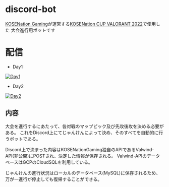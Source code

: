 # discord-bot

[KOSENation Gaming](https://kosenation.com/)が運営する[KOSENation CUP VALORANT 2022](https://kosenation.com/event/valorant/cup-2022/)で使用した
大会進行用ボットです

# 配信

- Day1

[![Day1](http://img.youtube.com/vi/CLI3sKtdWbA/0.jpg)](https://www.youtube.com/watch?v=CLI3sKtdWbA)

- Day2

[![Day2](http://img.youtube.com/vi/GRGJYqRVcbw/0.jpg)](https://www.youtube.com/watch?v=GRGJYqRVcbw)


## 内容

大会を進行するにあたって、各対戦のマップピック及び先攻後攻を決める必要がある。
これをDiscord上にてじゃんけんによって決め、そのすべてを自動的に行うボットである。

Discord上で決まった内容はKOSENationGaming独自のAPIであるValwind-API(非公開)にPOSTされ、決定した情報が保存される。
Valwind-APIのデータベースはGCPのCloudSQLを利用している。

じゃんけんの進行状況はローカルのデータベース(MySQL)に保存されるため、万が一進行が停止しても復帰することができる。
